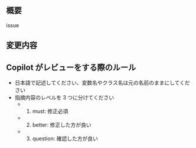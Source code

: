 ## 概要

issue

## 変更内容

## Copilot がレビューをする際のルール

- 日本語で記述してください、変数名やクラス名は元の名前のままにしてください
- 指摘内容のレベルを 3 つに分けてください
  - 1. must: 修正必須
  - 2. better: 修正した方が良い
  - 3. question: 確認した方が良い
